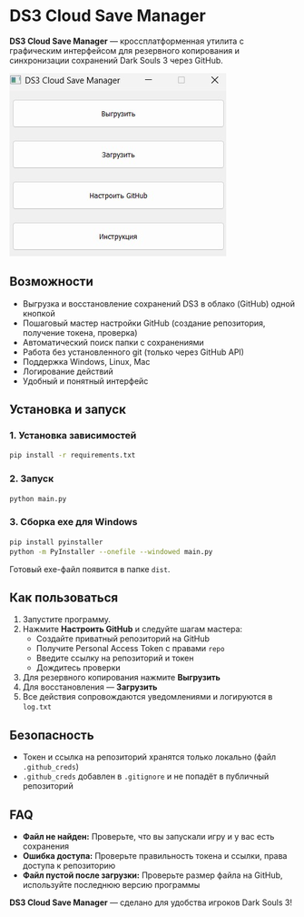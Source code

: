 # DS3 Cloud Save Manager

**DS3 Cloud Save Manager** — кроссплатформенная утилита с графическим интерфейсом для резервного копирования и синхронизации сохранений Dark Souls 3 через GitHub.

![screenshot](screenshot.png)

## Возможности
- Выгрузка и восстановление сохранений DS3 в облако (GitHub) одной кнопкой
- Пошаговый мастер настройки GitHub (создание репозитория, получение токена, проверка)
- Автоматический поиск папки с сохранениями
- Работа без установленного git (только через GitHub API)
- Поддержка Windows, Linux, Mac
- Логирование действий
- Удобный и понятный интерфейс

## Установка и запуск

### 1. Установка зависимостей

```bash
pip install -r requirements.txt
```

### 2. Запуск

```bash
python main.py
```

### 3. Сборка exe для Windows

```bash
pip install pyinstaller
python -m PyInstaller --onefile --windowed main.py
```

Готовый exe-файл появится в папке `dist`.

## Как пользоваться

1. Запустите программу.
2. Нажмите **Настроить GitHub** и следуйте шагам мастера:
    - Создайте приватный репозиторий на GitHub
    - Получите Personal Access Token с правами `repo`
    - Введите ссылку на репозиторий и токен
    - Дождитесь проверки
3. Для резервного копирования нажмите **Выгрузить**
4. Для восстановления — **Загрузить**
5. Все действия сопровождаются уведомлениями и логируются в `log.txt`

## Безопасность
- Токен и ссылка на репозиторий хранятся только локально (файл `.github_creds`)
- `.github_creds` добавлен в `.gitignore` и не попадёт в публичный репозиторий

## FAQ
- **Файл не найден:** Проверьте, что вы запускали игру и у вас есть сохранения
- **Ошибка доступа:** Проверьте правильность токена и ссылки, права доступа к репозиторию
- **Файл пустой после загрузки:** Проверьте размер файла на GitHub, используйте последнюю версию программы

**DS3 Cloud Save Manager** — сделано для удобства игроков Dark Souls 3! 
